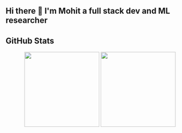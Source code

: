 ## Hi there 👋 I'm Mohit a full stack dev and ML researcher

## GitHub Stats

<p align="center">
  <img height="200" align="center" src="https://github-readme-stats.vercel.app/api/top-langs/?username=aringadre76&layout=compact&langs_count=8&theme=radical&hide_border=true" />
  <img height="200" align="center" src="https://github-readme-stats.vercel.app/api?username=aringadre76&show_icons=true&theme=radical&hide_border=true" />
</p>


